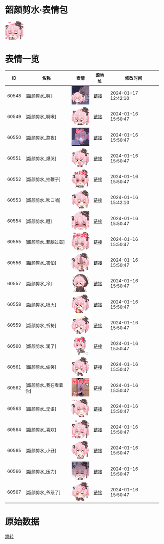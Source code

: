 # 韶颜剪水·表情包

<img src="./cover.png" height="60" alt="cover" />

# 表情一览

|ID|名称|表情|源地址|修改时间|
|----|----|----|----|----|
|60548|[韶颜剪水_啊]|<img src="./pic/060548_%5B韶颜剪水_啊%5D.png" height="60" alt="啊"/>|[链接](https://i0.hdslb.com/bfs/emote/1fefe0d4aed16fa0035d527654b07feaa2ba8bf1.png)|2024-01-17 12:42:10|
|60549|[韶颜剪水_啊啾]|<img src="./pic/060549_%5B韶颜剪水_啊啾%5D.png" height="60" alt="啊啾"/>|[链接](https://i0.hdslb.com/bfs/emote/2df7d81085f3f994c81f75983c847471b05244bc.png)|2024-01-16 15:50:47|
|60550|[韶颜剪水_熬夜]|<img src="./pic/060550_%5B韶颜剪水_熬夜%5D.png" height="60" alt="熬夜"/>|[链接](https://i0.hdslb.com/bfs/emote/ea212d1e7eaa6f101c2d4c09bc20bfd3663570c7.png)|2024-01-16 15:50:47|
|60551|[韶颜剪水_爆哭]|<img src="./pic/060551_%5B韶颜剪水_爆哭%5D.png" height="60" alt="爆哭"/>|[链接](https://i0.hdslb.com/bfs/emote/f934424120b6b044b438d7eb04a3e4f40a240f14.png)|2024-01-16 15:50:47|
|60552|[韶颜剪水_抽鞭子]|<img src="./pic/060552_%5B韶颜剪水_抽鞭子%5D.png" height="60" alt="抽鞭子"/>|[链接](https://i0.hdslb.com/bfs/emote/18606985851c5f3c67fbd5775a02be425393967a.png)|2024-01-16 15:50:47|
|60553|[韶颜剪水_吹口哨]|<img src="./pic/060553_%5B韶颜剪水_吹口哨%5D.png" height="60" alt="吹口哨"/>|[链接](https://i0.hdslb.com/bfs/emote/7ac6d9cf9dfbc8e5081ca75543a69be3f2484650.png)|2024-01-16 15:42:10|
|60554|[韶颜剪水_瞪]|<img src="./pic/060554_%5B韶颜剪水_瞪%5D.png" height="60" alt="瞪"/>|[链接](https://i0.hdslb.com/bfs/emote/95f00470466074b98e9747ebd08132743a55dd58.png)|2024-01-16 15:50:47|
|60555|[韶颜剪水_菲脑过载]|<img src="./pic/060555_%5B韶颜剪水_菲脑过载%5D.png" height="60" alt="菲脑过载"/>|[链接](https://i0.hdslb.com/bfs/emote/99e0cd06c9938a7666c41457ea0b18e4b09285bf.png)|2024-01-16 15:50:47|
|60556|[韶颜剪水_害怕]|<img src="./pic/060556_%5B韶颜剪水_害怕%5D.png" height="60" alt="害怕"/>|[链接](https://i0.hdslb.com/bfs/emote/2398ef8efbb9de66ef47eb5eec57a23799dc6ae2.png)|2024-01-16 15:50:47|
|60557|[韶颜剪水_冷]|<img src="./pic/060557_%5B韶颜剪水_冷%5D.png" height="60" alt="冷"/>|[链接](https://i0.hdslb.com/bfs/emote/97a045baec6afe1c96310c215997123fabfcca0c.png)|2024-01-16 15:50:47|
|60558|[韶颜剪水_喷火]|<img src="./pic/060558_%5B韶颜剪水_喷火%5D.png" height="60" alt="喷火"/>|[链接](https://i0.hdslb.com/bfs/emote/62f2f9c0f8575ad49332f374e6a784de011e540b.png)|2024-01-16 15:50:47|
|60559|[韶颜剪水_祈祷]|<img src="./pic/060559_%5B韶颜剪水_祈祷%5D.png" height="60" alt="祈祷"/>|[链接](https://i0.hdslb.com/bfs/emote/8e778052467cddd2e4d925ef4089cf6dd6d59db6.png)|2024-01-16 15:50:47|
|60560|[韶颜剪水_润了]|<img src="./pic/060560_%5B韶颜剪水_润了%5D.png" height="60" alt="润了"/>|[链接](https://i0.hdslb.com/bfs/emote/2b30a582c34c3f937fbf1eb9bc9106da83db1daa.png)|2024-01-16 15:50:47|
|60561|[韶颜剪水_偷笑]|<img src="./pic/060561_%5B韶颜剪水_偷笑%5D.png" height="60" alt="偷笑"/>|[链接](https://i0.hdslb.com/bfs/emote/f8281517bc368ef079fc059e9593d43ab0008f90.png)|2024-01-16 15:50:47|
|60562|[韶颜剪水_我在看着你]|<img src="./pic/060562_%5B韶颜剪水_我在看着你%5D.png" height="60" alt="我在看着你"/>|[链接](https://i0.hdslb.com/bfs/emote/21c7e2a2ffce2db3740779edacc86bc03a495e18.png)|2024-01-16 15:50:47|
|60563|[韶颜剪水_无语]|<img src="./pic/060563_%5B韶颜剪水_无语%5D.png" height="60" alt="无语"/>|[链接](https://i0.hdslb.com/bfs/emote/fd61d3456500defcb8faaf0b61e4f442362a45f9.png)|2024-01-16 15:50:47|
|60564|[韶颜剪水_喜欢]|<img src="./pic/060564_%5B韶颜剪水_喜欢%5D.png" height="60" alt="喜欢"/>|[链接](https://i0.hdslb.com/bfs/emote/a58495fd4f448c5bfbe18dde15c2ee008a19bf31.png)|2024-01-16 15:50:47|
|60565|[韶颜剪水_小丑]|<img src="./pic/060565_%5B韶颜剪水_小丑%5D.png" height="60" alt="小丑"/>|[链接](https://i0.hdslb.com/bfs/emote/59d61aac75220165897de310846ba237bf1a2e57.png)|2024-01-16 15:50:47|
|60566|[韶颜剪水_压力]|<img src="./pic/060566_%5B韶颜剪水_压力%5D.png" height="60" alt="压力"/>|[链接](https://i0.hdslb.com/bfs/emote/e8e4f9f8f1275d2a9461cb83afcecca14fc67b7f.png)|2024-01-16 15:50:47|
|60567|[韶颜剪水_爷怒了]|<img src="./pic/060567_%5B韶颜剪水_爷怒了%5D.png" height="60" alt="爷怒了"/>|[链接](https://i0.hdslb.com/bfs/emote/2a1d445b46c9bfcaee3c773e9728d895a36c6898.png)|2024-01-16 15:50:47|

# 原始数据

[跳转](./raw.json)

